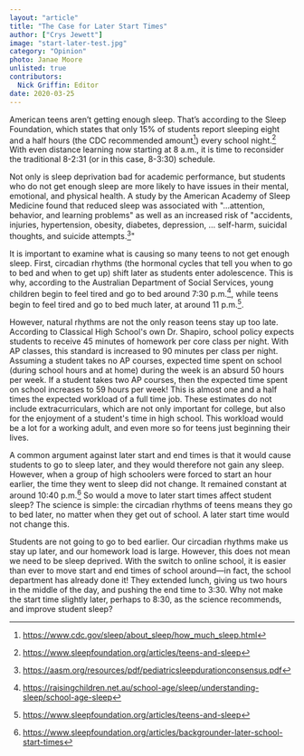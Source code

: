```yaml
---
layout: "article"
title: "The Case for Later Start Times"
author: ["Crys Jewett"]
image: "start-later-test.jpg"
category: "Opinion"
photo: Janae Moore
unlisted: true
contributors:
  Nick Griffin: Editor
date: 2020-03-25
---
```


American teens aren’t getting enough sleep. That’s according to the Sleep Foundation, which states that only 15% of students report sleeping eight and a half hours (the CDC recommended amount[^5]) every school night.[^1] With even distance learning now starting at 8 a.m., it is time to reconsider the traditional 8-2:31 (or in this case, 8-3:30) schedule.

Not only is sleep deprivation bad for academic performance, but students who do not get enough sleep are more likely to have issues in their mental, emotional, and physical health. A study by the American Academy of Sleep Medicine found that reduced sleep was associated with "...attention, behavior, and learning problems" as well as an increased risk of "accidents, injuries, hypertension, obesity, diabetes, depression, … self-harm, suicidal thoughts, and suicide attempts.[^2]"

It is important to examine what is causing so many teens to not get enough sleep. First, circadian rhythms (the hormonal cycles that tell you when to go to bed and when to get up) shift later as students enter adolescence. This is why, according to the Australian Department of Social Services, young children begin to feel tired and go to bed around 7:30 p.m.[^3], while teens begin to feel tired and go to bed much later, at around 11 p.m.[^4].

However, natural rhythms are not the only reason teens stay up too late. According to Classical High School's own Dr. Shapiro, school policy expects students to receive 45 minutes of homework per core class per night. With AP classes, this standard is increased to 90 minutes per class per night. Assuming a student takes no AP courses, expected time spent on school (during school hours and at home) during the week is an absurd 50 hours per week. If a student takes two AP courses, then the expected time spent on school increases to 59 hours per week! This is almost one and a half times the expected workload of a full time job. These estimates do not include extracurriculars, which are not only important for college, but also for the enjoyment of a student's time in high school. This workload would be a lot for a working adult, and even more so for teens just beginning their lives.

A common argument against later start and end times is that it would cause students to go to sleep later, and they would therefore not gain any sleep. However, when a group of high schoolers were forced to start an hour earlier, the time they went to sleep did not change. It remained constant at around 10:40 p.m.[^6] So would a move to later start times affect student sleep? The science is simple: the circadian rhythms of teens means they go to bed later, no matter when they get out of school. A later start time would not change this.

Students are not going to go to bed earlier. Our circadian rhythms make us stay up later, and our homework load is large. However, this does not mean we need to be sleep deprived. With the switch to online school, it is easier than ever to move start and end times of school around—in fact, the school department has already done it! They extended lunch, giving us two hours in the middle of the day, and pushing the end time to 3:30. Why not make the start time slightly later, perhaps to 8:30, as the science recommends, and improve student sleep?

[^1]: https://www.sleepfoundation.org/articles/teens-and-sleep
[^2]: https://aasm.org/resources/pdf/pediatricsleepdurationconsensus.pdf
[^3]: https://raisingchildren.net.au/school-age/sleep/understanding-sleep/school-age-sleep
[^4]: https://www.sleepfoundation.org/articles/teens-and-sleep
[^5]: https://www.cdc.gov/sleep/about_sleep/how_much_sleep.html
[^6]: https://www.sleepfoundation.org/articles/backgrounder-later-school-start-times
